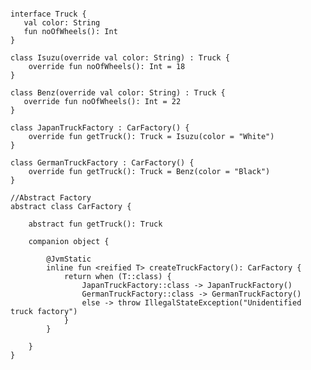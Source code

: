 <pre>
<code>
<span class="keyword">interface</span> Truck {
   <span class="keyword">val</span> color: <span class="types">String</span>
   <span class="keyword">fun</span> noOfWheels(): <span class="types">Int</span>
}

<span class="keyword">class</span> Isuzu(<span class="keyword">override val</span> color: <span class="types">String</span>) : Truck {
    <span class="keyword">override fun</span> noOfWheels(): <span class="types">Int</span> = 18
}

<span class="keyword">class</span> Benz(<span class="keyword">override val</span> color: String) : Truck {
   <span class="keyword">override fun</span> noOfWheels(): <span class="types">Int</span> = 22
}

<span class="keyword">class</span> JapanTruckFactory : CarFactory() {
    <span class="keyword">override fun</span> getTruck(): <span class="types">Truck</span> = Isuzu(<span class="arguments">color</span> = <span class="string">"White"</span>)
}

<span class="keyword">class</span> GermanTruckFactory : CarFactory() {
    <span class="keyword">override fun</span> getTruck(): <span class="types">Truck</span> = Benz(<span class="arguments">color</span> = <span class="string">"Black"</span>)
}

<span class="comments">//Abstract Factory</span>
<span class="keyword">abstract class</span> CarFactory {

    <span class="keyword">abstract fun</span> getTruck(): <span class="types">Truck</span>

    <span class="keyword">companion object</span> {

        <span class="annotation">@JvmStatic</span>
        <span class="keyword">inline fun</span> <<span class="keyword">reified</span> <span class="generic">T</span>> createTruckFactory(): CarFactory {
            <span class="keyword">return when</span> (<span class="generic">T</span>::<span class="keyword">class</span>) {
                JapanTruckFactory::<span class="keyword">class</span> -> JapanTruckFactory()
                GermanTruckFactory::<span class="keyword">class</span> -> GermanTruckFactory()
                <span class="keyword">else</span> -> <span class="keyword">throw</span> IllegalStateException(<span class="string">"Unidentified truck factory"</span>)
            }
        }

    }
}

</code>
</pre>